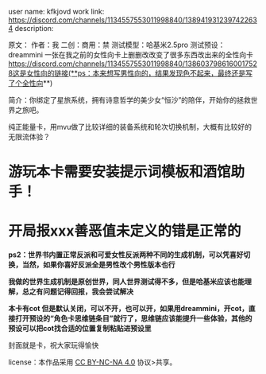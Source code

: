 user name: kfkjovd 
work link: https://discord.com/channels/1134557553011998840/1389419312397422634
description: 

原文：
作者：我
二创：商用：禁
测试模型：哈基米2.5pro
测试预设：dreammini
一张在我之前的女性向卡上删删改改变了很多东西改出来的全性向卡
https://discord.com/channels/1134557553011998840/1386037986160017528这是女性向的链接(**ps：本来想写男性向的，结果发现色不起来，最终还是写了个全性向**)

简介：你绑定了星旅系统，拥有诗意哲学的美少女“恒沙”的陪伴，开始你的拯救世界之旅吧。

纯正能量卡，用mvu做了比较详细的装备系统和轮次切换机制，大概有比较好的无限流体验？

# 游玩本卡需要安装提示词模板和酒馆助手！ #
# 开局报xxx善恶值未定义的错是正常的 #
**ps2：世界书内置正常反派和可爱女性反派两种不同的生成机制，可以凭喜好切换，当然，如果你喜好反派全是男性改个男性版本也行**

**我做的世界生成机制是原创世界，同人世界测试得不多，但是哈基米应该也能理解，总之有问题记得回报，我会尝试解决**


**本卡有cot 但是默认关闭，可以不开，也可以开，如果用dreammini，开cot，直接打开预设的“角色卡思维链条目”就行了，思维链应该能提升一些体验，其他的预设可以把cot找合适的位置复制粘贴进预设里**



封面就是卡，祝大家玩得愉快


 license：本作品采用 [CC BY-NC-NA 4.0](https://creativecommons.org/licenses/by-nc-na/4.0/) 协议>共享。
